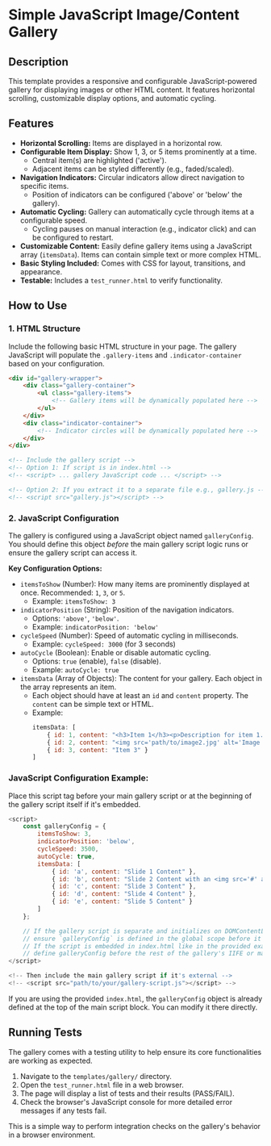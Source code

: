 # Simple JavaScript Image/Content Gallery

## Description

This template provides a responsive and configurable JavaScript-powered gallery for displaying images or other HTML content. It features horizontal scrolling, customizable display options, and automatic cycling.

## Features

- **Horizontal Scrolling:** Items are displayed in a horizontal row.
- **Configurable Item Display:** Show 1, 3, or 5 items prominently at a time.
    - Central item(s) are highlighted ('active').
    - Adjacent items can be styled differently (e.g., faded/scaled).
- **Navigation Indicators:** Circular indicators allow direct navigation to specific items.
    - Position of indicators can be configured ('above' or 'below' the gallery).
- **Automatic Cycling:** Gallery can automatically cycle through items at a configurable speed.
    - Cycling pauses on manual interaction (e.g., indicator click) and can be configured to restart.
- **Customizable Content:** Easily define gallery items using a JavaScript array (`itemsData`). Items can contain simple text or more complex HTML.
- **Basic Styling Included:** Comes with CSS for layout, transitions, and appearance.
- **Testable:** Includes a `test_runner.html` to verify functionality.

## How to Use

### 1. HTML Structure

Include the following basic HTML structure in your page. The gallery JavaScript will populate the `.gallery-items` and `.indicator-container` based on your configuration.

```html
<div id="gallery-wrapper">
    <div class="gallery-container">
        <ul class="gallery-items">
            <!-- Gallery items will be dynamically populated here -->
        </ul>
    </div>
    <div class="indicator-container">
        <!-- Indicator circles will be dynamically populated here -->
    </div>
</div>

<!-- Include the gallery script -->
<!-- Option 1: If script is in index.html -->
<!-- <script> ... gallery JavaScript code ... </script> -->

<!-- Option 2: If you extract it to a separate file e.g., gallery.js -->
<!-- <script src="gallery.js"></script> -->
```

### 2. JavaScript Configuration

The gallery is configured using a JavaScript object named `galleryConfig`. You should define this object *before* the main gallery script logic runs or ensure the gallery script can access it.

**Key Configuration Options:**

-   `itemsToShow` (Number): How many items are prominently displayed at once. Recommended: `1`, `3`, or `5`.
    -   Example: `itemsToShow: 3`
-   `indicatorPosition` (String): Position of the navigation indicators.
    -   Options: `'above'`, `'below'`.
    -   Example: `indicatorPosition: 'below'`
-   `cycleSpeed` (Number): Speed of automatic cycling in milliseconds.
    -   Example: `cycleSpeed: 3000` (for 3 seconds)
-   `autoCycle` (Boolean): Enable or disable automatic cycling.
    -   Options: `true` (enable), `false` (disable).
    -   Example: `autoCycle: true`
-   `itemsData` (Array of Objects): The content for your gallery. Each object in the array represents an item.
    -   Each object should have at least an `id` and `content` property. The `content` can be simple text or HTML.
    -   Example:
        ```javascript
        itemsData: [
            { id: 1, content: "<h3>Item 1</h3><p>Description for item 1.</p>" },
            { id: 2, content: "<img src='path/to/image2.jpg' alt='Image 2'>" },
            { id: 3, content: "Item 3" }
        ]
        ```

### JavaScript Configuration Example:

Place this script tag before your main gallery script or at the beginning of the gallery script itself if it's embedded.

```javascript
<script>
    const galleryConfig = {
        itemsToShow: 3,
        indicatorPosition: 'below',
        cycleSpeed: 3500,
        autoCycle: true,
        itemsData: [
            { id: 'a', content: "Slide 1 Content" },
            { id: 'b', content: "Slide 2 Content with an <img src='#' alt='placeholder'>" },
            { id: 'c', content: "Slide 3 Content" },
            { id: 'd', content: "Slide 4 Content" },
            { id: 'e', content: "Slide 5 Content" }
        ]
    };

    // If the gallery script is separate and initializes on DOMContentLoaded,
    // ensure `galleryConfig` is defined in the global scope before it runs.
    // If the script is embedded in index.html like in the provided example,
    // define galleryConfig before the rest of the gallery's IIFE or main logic.
</script>

<!-- Then include the main gallery script if it's external -->
<!-- <script src="path/to/your/gallery-script.js"></script> -->
```
If you are using the provided `index.html`, the `galleryConfig` object is already defined at the top of the main script block. You can modify it there directly.

## Running Tests

The gallery comes with a testing utility to help ensure its core functionalities are working as expected.

1.  Navigate to the `templates/gallery/` directory.
2.  Open the `test_runner.html` file in a web browser.
3.  The page will display a list of tests and their results (PASS/FAIL).
4.  Check the browser's JavaScript console for more detailed error messages if any tests fail.

This is a simple way to perform integration checks on the gallery's behavior in a browser environment.
